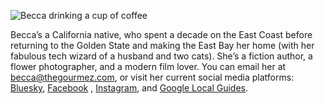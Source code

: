 ![Becca drinking a cup of coffee](img/sections/about.jpg "About Becca")

Becca’s a California native, who spent a decade on the East Coast before returning to the Golden State and making the East Bay her home (with her fabulous tech wizard of a husband and two cats). She’s a fiction author, a flower photographer, and a modern film lover. You can email her at [becca@thegourmez.com](mailto:becca@thegourmez.com), or visit her current social media platforms: [Bluesky](https://bsky.app/profile/becca.gomezfarrell.com), [Facebook](https://www.facebook.com/thegourmez)
, [Instagram](https://www.instagram.com/thegourmez), and [Google Local Guides](https://www.google.com/maps/contrib/104971947198932460372).
